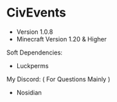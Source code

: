 # CivEvents
- Version 1.0.8
- Minecraft Version 1.20 & Higher

Soft Dependencies:
- Luckperms

My Discord: ( For Questions Mainly )
- Nosidian
